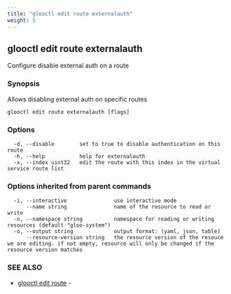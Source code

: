 ```yaml
---
title: "glooctl edit route externalauth"
weight: 5
---
```

## glooctl edit route externalauth

Configure disable external auth on a route

### Synopsis

Allows disabling external auth on specific routes

```
glooctl edit route externalauth [flags]
```

### Options

```
  -d, --disable        set to true to disable authentication on this route
  -h, --help           help for externalauth
  -x, --index uint32   edit the route with this index in the virtual service route list
```

### Options inherited from parent commands

```
  -i, --interactive               use interactive mode
      --name string               name of the resource to read or write
  -n, --namespace string          namespace for reading or writing resources (default "gloo-system")
  -o, --output string             output format: (yaml, json, table)
      --resource-version string   the resource version of the resouce we are editing. if not empty, resource will only be changed if the resource version matches
```

### SEE ALSO

* [glooctl edit route](../glooctl_edit_route)	 - 

